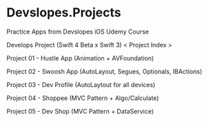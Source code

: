 # Devslopes.Projects
Practice Apps from Devslopes iOS Udemy Course

Develops Project (Swift 4 Beta x Swift 3)
< Project Index >

Project 01 - Hustle App (Animation + AVFoundation)

Project 02 - Swoosh App (AutoLayout, Segues, Optionals, IBActions)

Project 03 - Dev Profile (AutoLaytout for all devices)

Project 04 - Shoppee (MVC Pattern + Algo/Calculate)

Project 05 - Dev Shop (MVC Pattern + DataService)
